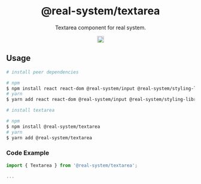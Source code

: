 <h1 align="center">@real-system/textarea</h1>
<p align="center">Textarea component for real system.</p>
<p align="center">
<a href="https://www.npmjs.com/package/@real-system/textarea"><img src="https://badgen.net/npm/v/@real-system/textarea?label=&icon=npm&color=blue" alt="npm version" height="18"/></a>
</p>

## Usage

```bash
# install peer dependencies

# npm
$ npm install react react-dom @real-system/input @real-system/styling-library @real-system/theme-library
# yarn
$ yarn add react react-dom @real-system/input @real-system/styling-library @real-system/theme-library

# install textarea

# npm
$ npm install @real-system/textarea
# yarn
$ yarn add @real-system/textarea
```

### Code Example

```typescript
import { Textarea } from '@real-system/textarea';

...

```
